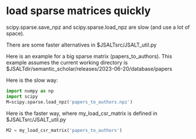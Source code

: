 # load sparse matrices quickly

scipy.sparse.save_npz and scipy.sparse.load_npz are slow (and use a lot of space).
<p>
There are some faster alternatives in $JSALTsrc/JSALT_util.py
<p>
Here is an example for a big sparse matrix (papers_to_authors).  This
example assumes the current working directory
is $JSALTdir/semantic_scholar/releases/2023-06-20/database/papers

Here is the slow way:
```python
import numpy as np
import scipy
M=scipy.sparse.load_npz('papers_to_authors.npz')
```

Here is the faster way, where my_load_csr_matrix is defined
in $JSALTsrc/JSALT_util.py

```python
M2 = my_load_csr_matrix('papers_to_authors')
```
